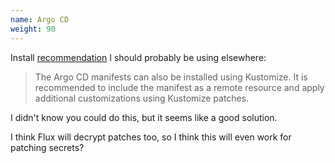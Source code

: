 ```yaml
---
name: Argo CD
weight: 90
---
```


Install [recommendation](https://argo-cd.readthedocs.io/en/stable/operator-manual/installation/) I should probably be using elsewhere:

> The Argo CD manifests can also be installed using Kustomize. It is recommended to include the manifest as a remote resource and apply additional customizations using Kustomize patches.

I didn't know you could do this, but it seems like a good solution.

I think Flux will decrypt patches too,
so I think this will even work for patching secrets?
